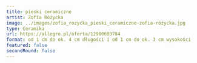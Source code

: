 ```yaml
---
title: pieski ceramiczne
artist: Zofia Różycka
image: ../images/zofia_rozycka_pieski_ceramiczne-zofia-różycka.jpg
type: Ceramika
url: https://allegro.pl/oferta/12900603784
format: od 1 cm do ok. 4 cm długości i od 1 cm do ok. 3 cm wysokości
featured: false
secondRound: false
---
```

